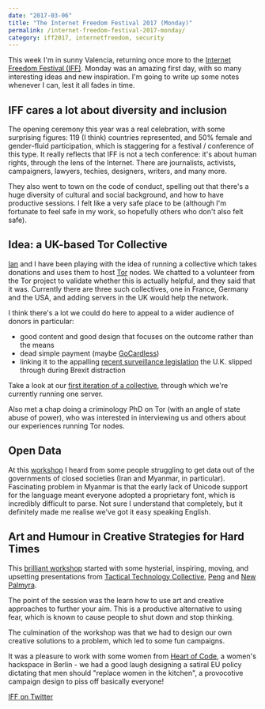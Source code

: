```yaml
---
date: "2017-03-06"
title: "The Internet Freedom Festival 2017 (Monday)"
permalink: /internet-freedom-festival-2017-monday/
category: iff2017, internetfreedom, security
---
```


This week I'm in sunny Valencia, returning once more to the [Internet Freedom Festival (IFF)][iff]. Monday was an amazing first day, with so many interesting ideas and new inspiration. I'm going to write up some notes whenever I can, lest it all fades in time.


## IFF cares a lot about diversity and inclusion

The opening ceremony this year was a real celebration, with some surprising figures: 119 (I think) countries represented, and 50% female and gender-fluid participation, which is staggering for a festival / conference of this type. It really reflects that IFF is not a tech conference: it's about human rights, through the lens of the Internet. There are journalists, activists, campaigners, lawyers, techies, designers, writers, and many more.

They also went to town on the code of conduct, spelling out that there's a huge diversity of cultural and social background, and how to have productive sessions. I felt like a very safe place to be (although I'm fortunate to feel safe in my work, so hopefully others who don't also felt safe).

## Idea: a UK-based Tor Collective

[Ian][ian] and I have been playing with the idea of running a collective which takes donations and uses them to host [Tor][tor-project] nodes. We chatted to a volunteer from the Tor project to validate whether this is actually helpful, and they said that it was. Currently there are three such collectives, one in France, Germany and the USA, and adding servers in the UK would help the network.

I think there's a lot we could do here to appeal to a wider audience of donors in particular:

- good content and good design that focuses on the outcome rather than the means
- dead simple payment (maybe [GoCardless][gocardless])
- linking it to the appalling [recent surveillance legislation][snoopers-charter] the U.K. slipped through during Brexit distraction

Take a look at our [first iteration of a collective][trill-open-collective], through which we're currently running one server.

Also met a chap doing a criminology PhD on Tor (with an angle of state abuse of power), who was interested in interviewing us and others about our experiences running Tor nodes.

## Open Data

At this [workshop][open-data-workshop] I heard from some people struggling to get data out of the governments of closed societies (Iran and Myanmar, in particular). Fascinating problem in Myanmar is that the early lack of Unicode support for the language meant everyone adopted a proprietary font, which is incredibly difficult to parse. Not sure I understand that completely, but it definitely made me realise we've got it easy speaking English.

## Art and Humour in Creative Strategies for Hard Times

This [brilliant workshop][art-and-humour-workshop] started with some hysterial, inspiring, moving, and upsetting presentations from [Tactical Technology Collective][tactical-tech], [Peng][peng] and [New Palmyra][new-palmyra].

The point of the session was the learn how to use art and creative approaches to further your aim. This is a productive alternative to using fear, which is known to cause people to shut down and stop thinking.

The culmination of the workshop was that we had to design our own creative solutions to a problem, which led to some fun campaigns.

It was a pleasure to work with some women from [Heart of Code][heart-of-code], a women's hackspace in Berlin - we had a good laugh designing a satiral EU policy dictating that men should "replace women in the kitchen", a provocotive campaign design to piss off basically everyone!


[IFF on Twitter][iff-twitter]


[iff]: https://internetfreedomfestival.org/
[ian]: http://www.iandrysdale.com
[tor-project]: https://torproject.org
[gocardless]: https://gocardless.com
[snoopers-charter]: https://en.wikipedia.org/wiki/Investigatory_Powers_Act_2016
[trill-open-collective]: https://opencollective.com/trill
[art-and-humour-workshop]: https://internetfreedomfestival.org/wiki/index.php/It%E2%80%99s_not_just_Activism:_Art_and_Humour_in_Creative_Strategies_for_Hard_Times:_(a_Hands-On_Workshop)
[open-data-workshop]: https://internetfreedomfestival.org/wiki/index.php/Open_Data_in_Closed_Societies:_Opportunities_and_Challenges
[new-palmyra]: http://www.newpalmyra.org/
[tactical-tech]: https://tacticaltech.org/
[peng]: https://pen.gg
[heart-of-code]: http://heartofcode.org/
[iff-twitter]: https://twitter.com/internetff
[paul-twitter]: https://twitter.com/fawkesley
